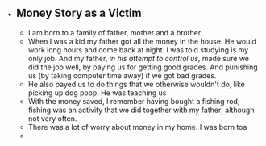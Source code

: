 - ## Money Story as a Victim
	- I am born to a family of father, mother and a brother
	- When I was a kid my father got all the money in the house. He would work long hours and come back at night. I was told studying is my only job. And my father, _in his attempt to control us_,  made sure we did the job well, by paying us for getting good grades. And punishing us (by taking computer time away) if we got bad grades.
	- He also payed us to do things that we otherwise wouldn't do, like picking up dog poop. He was teaching us
	- With the money saved, I remember having bought a fishing rod; fishing was an activity that we did together with my father; although not very often.
	- There was a lot of worry about money in my home. I was born toa
	-